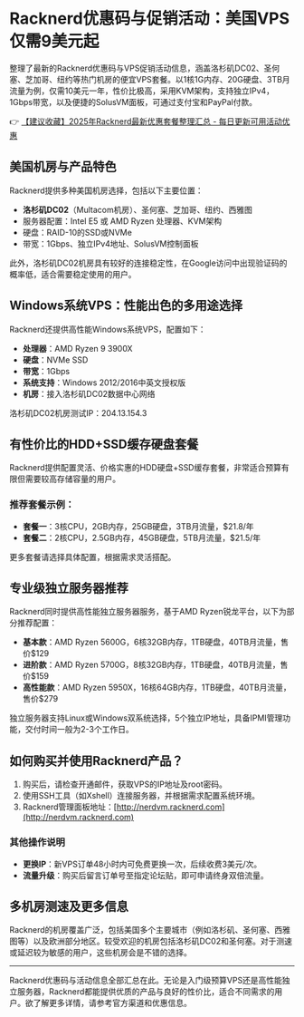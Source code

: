 # Racknerd优惠码与促销活动：美国VPS仅需9美元起

整理了最新的Racknerd优惠码与VPS促销活动信息，涵盖洛杉矶DC02、圣何塞、芝加哥、纽约等热门机房的便宜VPS套餐。以1核1G内存、20G硬盘、3TB月流量为例，仅需10美元一年，性价比极高，采用KVM架构，支持独立IPv4，1Gbps带宽，以及便捷的SolusVM面板，可通过支付宝和PayPal付款。

👉 [【建议收藏】2025年Racknerd最新优惠套餐整理汇总 - 每日更新可用活动优惠](https://bit.ly/Rack_Nerd)

## 美国机房与产品特色

Racknerd提供多种美国机房选择，包括以下主要位置：
- **洛杉矶DC02**（Multacom机房）、圣何塞、芝加哥、纽约、西雅图
- 服务器配置：Intel E5 或 AMD Ryzen 处理器、KVM架构
- 硬盘：RAID-10的SSD或NVMe
- 带宽：1Gbps、独立IPv4地址、SolusVM控制面板

此外，洛杉矶DC02机房具有较好的连接稳定性，在Google访问中出现验证码的概率低，适合需要稳定使用的用户。

## Windows系统VPS：性能出色的多用途选择

Racknerd还提供高性能Windows系统VPS，配置如下：
- **处理器**：AMD Ryzen 9 3900X
- **硬盘**：NVMe SSD
- **带宽**：1Gbps
- **系统支持**：Windows 2012/2016中英文授权版
- **机房**：接入洛杉矶DC02数据中心网络

洛杉矶DC02机房测试IP：204.13.154.3

## 有性价比的HDD+SSD缓存硬盘套餐

Racknerd提供配置灵活、价格实惠的HDD硬盘+SSD缓存套餐，非常适合预算有限但需要较高存储容量的用户。

### 推荐套餐示例：
- **套餐一**：3核CPU，2GB内存，25GB硬盘，3TB月流量，$21.8/年
- **套餐二**：2核CPU，2.5GB内存，45GB硬盘，5TB月流量，$21.5/年

更多套餐请选择具体配置，根据需求灵活搭配。

## 专业级独立服务器推荐

Racknerd同时提供高性能独立服务器服务，基于AMD Ryzen锐龙平台，以下为部分推荐配置：
- **基本款**：AMD Ryzen 5600G，6核32GB内存，1TB硬盘，40TB月流量，售价$129
- **进阶款**：AMD Ryzen 5700G，8核32GB内存，1TB硬盘，40TB月流量，售价$159
- **高性能款**：AMD Ryzen 5950X，16核64GB内存，1TB硬盘，40TB月流量，售价$279

独立服务器支持Linux或Windows双系统选择，5个独立IP地址，具备IPMI管理功能，交付时间一般为2-3个工作日。

## 如何购买并使用Racknerd产品？

1. 购买后，请检查开通邮件，获取VPS的IP地址及root密码。
2. 使用SSH工具（如Xshell）连接服务器，并根据需求配置系统环境。
3. Racknerd管理面板地址：[http://nerdvm.racknerd.com](http://nerdvm.racknerd.com)

### 其他操作说明
- **更换IP**：新VPS订单48小时内可免费更换一次，后续收费3美元/次。
- **流量升级**：购买后留言订单号至指定论坛贴，即可申请终身双倍流量。

## 多机房测速及更多信息

Racknerd的机房覆盖广泛，包括美国多个主要城市（例如洛杉矶、圣何塞、西雅图等）以及欧洲部分地区。较受欢迎的机房包括洛杉矶DC02和圣何塞。对于测速或延迟较为敏感的用户，这些机房会是不错的选择。

---

Racknerd优惠码与活动信息全部汇总在此。无论是入门级预算VPS还是高性能独立服务器，Racknerd都能提供优质的产品与良好的性价比，适合不同需求的用户。欲了解更多详情，请参考官方渠道和优惠信息。